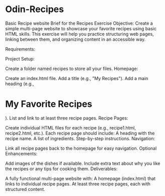 # Odin-Recipes
Basic Recipe website
Brief for the Recipes Exercise
Objective:
Create a simple multi-page website to showcase your favorite recipes using basic HTML skills. This exercise will help you practice structuring web pages, linking between them, and organizing content in an accessible way.

Requirements:

Project Setup:

Create a folder named recipes to store all your files.
Homepage:

Create an index.html file.
Add a title (e.g., "My Recipes").
Add a main heading (e.g., <h1>My Favorite Recipes</h1>).
List and link to at least three recipe pages.
Recipe Pages:

Create individual HTML files for each recipe (e.g., recipe1.html, recipe2.html, etc.).
Each recipe page should include:
A heading with the recipe name.
A list of ingredients.
Step-by-step instructions.
Navigation:

Link all recipe pages back to the homepage for easy navigation.
Optional Enhancements:

Add images of the dishes if available.
Include extra text about why you like the recipes or any tips for cooking them.
Deliverables:

A fully functional multi-page website with:
A homepage (index.html) that links to individual recipe pages.
At least three recipe pages, each with structured content.
